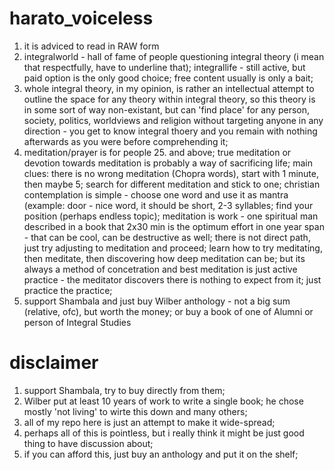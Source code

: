 # harato_voiceless
1. it is adviced to read in RAW form
2. integralworld - hall of fame of people questioning integral theory (i mean that respectfully, have to underline that); integrallife - still active, but paid option is the only good choice; free content usually is only a bait;
3. whole integral theory, in my opinion, is rather an intellectual attempt to outline the space for any theory within integral theory, so this theory is in some sort of way non-existant, but can 'find place' for any person, society, politics, worldviews and religion without targeting anyone in any direction - you get to know integral thoery and you remain with nothing afterwards as you were before comprehending it;
4. meditation/prayer is for people 25. and above; true meditation or devotion towards meditation is probably a way of sacrificing life; main clues: there is no wrong meditation (Chopra words), start with 1 minute, then maybe 5; search for different meditation and stick to one; christian contemplation is simple - choose one word and use it as mantra (example: door - nice word, it should be short, 2-3 syllables; find your position (perhaps endless topic); meditation is work - one spiritual man described in a book that 2x30 min is the optimum effort in one year span - that can be cool, can be destructive as well; there is not direct path, just try adjusting to meditation and proceed; learn how to try meditating, then meditate, then discovering how deep meditation can be; but its always a method of concetration and best meditation is just active practice - the meditator discovers there is nothing to expect from it; just practice the practice;
5. support Shambala and just buy Wilber anthology - not a big sum (relative, ofc), but worth the money; or buy a book of one of Alumni or person of Integral Studies


# disclaimer
1. support Shambala, try to buy directly from them; 
2. Wilber put at least 10 years of work to write a single book; he chose mostly 'not living' to wirte this down and many others;
3. all of my repo here is just an attempt to make it wide-spread; 
4. perhaps all of this is pointless, but i really think it might be just good thing to have discussion about;
5. if you can afford this, just buy an anthology and put it on the shelf;
